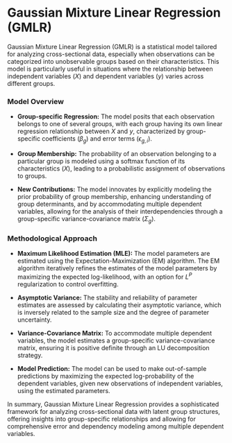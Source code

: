 # Gaussian Mixture Linear Regression (GMLR)
Gaussian Mixture Linear Regression (GMLR) is a statistical model tailored for analyzing cross-sectional data, especially when observations can be categorized into unobservable groups based on their characteristics. This model is particularly useful in situations where the relationship between independent variables ($X$) and dependent variables ($y$) varies across different groups.

### Model Overview

- **Group-specific Regression:** The model posits that each observation belongs to one of several groups, with each group having its own linear regression relationship between $X$ and $y$, characterized by group-specific coefficients ($\beta_g$) and error terms ($\epsilon_{g,i}$).
  
- **Group Membership:** The probability of an observation belonging to a particular group is modeled using a softmax function of its characteristics ($X$), leading to a probabilistic assignment of observations to groups.

- **New Contributions:** The model innovates by explicitly modeling the prior probability of group membership, enhancing understanding of group determinants, and by accommodating multiple dependent variables, allowing for the analysis of their interdependencies through a group-specific variance-covariance matrix ($\Sigma_g$).

### Methodological Approach

- **Maximum Likelihood Estimation (MLE):** The model parameters are estimated using the Expectation-Maximization (EM) algorithm. The EM algorithm iteratively refines the estimates of the model parameters by maximizing the expected log-likelihood, with an option for $L^P$ regularization to control overfitting.

- **Asymptotic Variance:** The stability and reliability of parameter estimates are assessed by calculating their asymptotic variance, which is inversely related to the sample size and the degree of parameter uncertainty.

- **Variance-Covariance Matrix:** To accommodate multiple dependent variables, the model estimates a group-specific variance-covariance matrix, ensuring it is positive definite through an LU decomposition strategy.

- **Model Prediction:** The model can be used to make out-of-sample predictions by maximizing the expected log-probability of the dependent variables, given new observations of independent variables, using the estimated parameters.

In summary, Gaussian Mixture Linear Regression provides a sophisticated framework for analyzing cross-sectional data with latent group structures, offering insights into group-specific relationships and allowing for comprehensive error and dependency modeling among multiple dependent variables.

